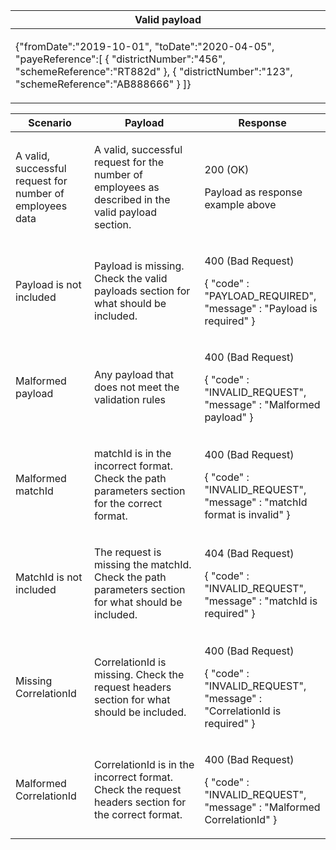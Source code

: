 <table>
    <col width="100%">
    <thead>
    <tr>
        <th>Valid payload</th>
    </tr>
    </thead>
    <tbody>
    <tr>
        <td>
            <p>{&quot;fromDate&quot;:&quot;2019-10-01&quot;,
                &quot;toDate&quot;:&quot;2020-04-05&quot;,
                &quot;payeReference&quot;:[
                    {
                    &quot;districtNumber&quot;:&quot;456&quot;,
                    &quot;schemeReference&quot;:&quot;RT882d&quot;
                    },
                    {
                    &quot;districtNumber&quot;:&quot;123&quot;,
                    &quot;schemeReference&quot;:&quot;AB888666&quot;
                    }
                ]}
            </p>
        </td>
    </tr>
    </tbody>
</table>

<table>
    <col width="25%">
    <col width="35%">
    <col width="40%">
    <thead>
    <tr>
        <th>Scenario</th>
        <th>Payload</th>
        <th>Response</th>
    </tr>
    </thead>
    <tbody>
    <tr>
        <td><p>A valid, successful request for number of employees data</p>
        <td><p>A valid, successful request for the number of employees as described in the valid payload section.</p></td>
        <td><p>200 (OK)</p><p>Payload as response example above</p></td>
    </tr>
    <tr>
          <td>
            <p>
              Payload is not included
            </p>
          </td>
          <td><p>Payload is missing. Check the valid payloads section for what should be included.</p></td>
          <td><p>400 (Bad Request)</p>
          <p>{ &quot;code&quot; : &quot;PAYLOAD_REQUIRED&quot;,<br/>&quot;message&quot; : &quot;Payload is required&quot; }</p></td>
    </tr>
    <tr>
        <td><p>Malformed payload</p></td>
        <td><p>Any payload that does not meet the validation rules</p></td>
        <td>
            <p>400 (Bad Request)</p>
            <p>{ &quot;code&quot; : &quot;INVALID_REQUEST&quot;,<br/>&quot;message&quot; : &quot;Malformed payload&quot; }</p>
        </td>
    </tr>
    <tr>
        <td><p>Malformed matchId</p></td>
        <td><p>matchId is in the incorrect format. Check the path parameters section for the correct format.</p></td>
        <td>
            <p>400 (Bad Request)</p>
            <p>{ &quot;code&quot; : &quot;INVALID_REQUEST&quot;,<br/>&quot;message&quot; : &quot;matchId format is invalid&quot; }</p>
        </td>
    </tr>
    <tr>
        <td><p>MatchId is not included</p></td>
        <td><p>The request is missing the matchId. Check the path parameters section for what should be included.</p></td>
        <td>
            <p>404 (Bad Request)</p>
            <p>{ &quot;code&quot; : &quot;INVALID_REQUEST&quot;,<br/>&quot;message&quot; : &quot;matchId is required&quot; }</p>
        </td>
    </tr>
    <tr>
        <td><p>Missing CorrelationId</p></td>
        <td><p>CorrelationId is missing. Check the request headers section for what should be included.</p></td>
        <td>
            <p>400 (Bad Request)</p>
            <p>{ &quot;code&quot; : &quot;INVALID_REQUEST&quot;,<br/>&quot;message&quot; : &quot;CorrelationId is required&quot; }</p>
        </td>
    </tr>
    <tr>
        <td><p>Malformed CorrelationId</p></td>
        <td><p>CorrelationId is in the incorrect format. Check the request headers section for the correct format.</p></td>
        <td>
            <p>400 (Bad Request)</p>
            <p>{ &quot;code&quot; : &quot;INVALID_REQUEST&quot;,<br/>&quot;message&quot; : &quot;Malformed CorrelationId&quot; }</p>
        </td>
    </tr>
  </tbody>
</table>
